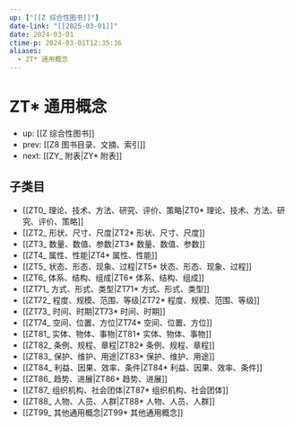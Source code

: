 ```yaml
---
up: ["[[Z 综合性图书]]"]
date-link: "[[2025-03-01]]"
date: 2024-03-01
ctime-p: 2024-03-01T12:35:36
aliases:
  - ZT* 通用概念
---
```


# ZT\* 通用概念

- up: [[Z 综合性图书]]
- prev: [[Z8 图书目录、文摘、索引]]
- next: [[ZY_ 附表|ZY* 附表]]

## 子类目

- [[ZT0_ 理论、技术、方法、研究、评价、策略|ZT0* 理论、技术、方法、研究、评价、策略]]
- [[ZT2_ 形状、尺寸、尺度|ZT2* 形状、尺寸、尺度]]
- [[ZT3_ 数量、数值、参数|ZT3* 数量、数值、参数]]
- [[ZT4_ 属性、性能|ZT4* 属性、性能]]
- [[ZT5_ 状态、形态、现象、过程|ZT5* 状态、形态、现象、过程]]
- [[ZT6_ 体系、结构、组成|ZT6* 体系、结构、组成]]
- [[ZT71_ 方式、形式、类型|ZT71* 方式、形式、类型]]
- [[ZT72_ 程度、规模、范围、等级|ZT72* 程度、规模、范围、等级]]
- [[ZT73_ 时间、时期|ZT73* 时间、时期]]
- [[ZT74_ 空间、位置、方位|ZT74* 空间、位置、方位]]
- [[ZT81_ 实体、物体、事物|ZT81* 实体、物体、事物]]
- [[ZT82_ 条例、规程、章程|ZT82* 条例、规程、章程]]
- [[ZT83_ 保护、维护、用途|ZT83* 保护、维护、用途]]
- [[ZT84_ 利益、因果、效率、条件|ZT84* 利益、因果、效率、条件]]
- [[ZT86_ 趋势、进展|ZT86* 趋势、进展]]
- [[ZT87_ 组织机构、社会团体|ZT87* 组织机构、社会团体]]
- [[ZT88_ 人物、人员、人群|ZT88* 人物、人员、人群]]
- [[ZT99_ 其他通用概念|ZT99* 其他通用概念]]
